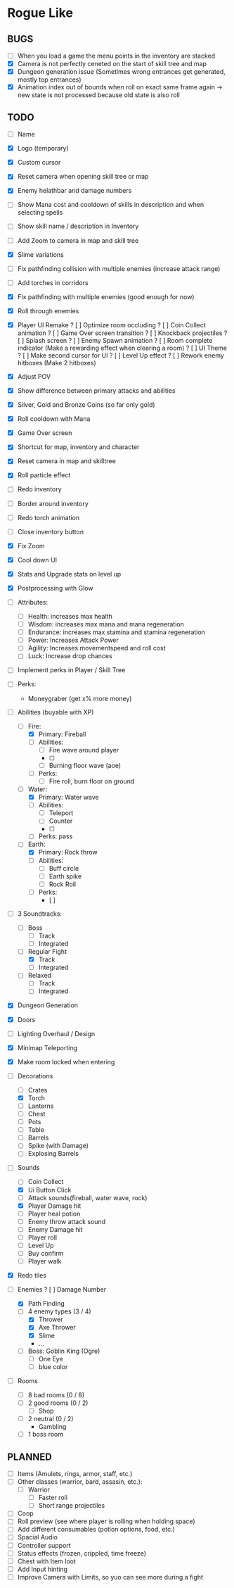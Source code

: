 # Rogue Like


## BUGS
- [ ] When you load a game the menu points in the inventory are stacked
- [x] Camera is not perfectly ceneted on the start of skill tree and map
- [x] Dungeon generation issue (Sometimes wrong entrances get generated, mostly top entrances)
- [x] Animation index out of bounds when roll on exact same frame again -> new state is not processed because old state is also roll

## TODO

- [ ] Name
- [x] Logo (temporary)
- [x] Custom cursor
- [x] Reset camera when opening skill tree or map
- [x] Enemy helathbar and damage numbers
- [ ] Show Mana cost and cooldown of skills in description and when selecting spells
- [ ] Show skill name / description in Inventory
- [ ] Add Zoom to camera in map and skill tree
- [x] Slime variations
- [ ] Fix pathfinding collision with multiple enemies (increase attack range)
- [ ] Add torches in corridors
- [x] Fix pathfinding with multiple enemies (good enough for now)
- [x] Roll through enemies
- [x] Player UI Remake
? [ ] Optimize room occluding
? [ ] Coin Collect animation
? [ ] Game Over screen transition
? [ ] Knockback projectiles
? [ ] Splash screen
? [ ] Enemy Spawn animation
? [ ] Room complete indicator (Make a rewarding effect when clearing a room)
? [ ] UI Theme
? [ ] Make second cursor for UI
? [ ] Level Up effect
? [ ] Rework enemy hitboxes (Make 2 hitboxes)
- [x] Adjust POV
- [x] Show difference between primary attacks and abilities
- [x] Silver, Gold and Bronze Coins (so far only gold)
- [x] Roll cooldown with Mana
- [x] Game Over screen
- [x] Shortcut for map, inventory and character
- [x] Reset camera in map and skilltree
- [x] Roll particle effect
- [ ] Redo inventory
- [ ] Border around inventory
- [ ] Redo torch animation
- [ ] Close inventory button
- [x] Fix Zoom
- [x] Cool down UI
- [x] Stats and Upgrade stats on level up
- [x] Postprocessing with Glow

- [ ] Attributes:
	- [ ] Health: increases max health
	- [ ] Wisdom: increases max mana and mana regeneration
	- [ ] Endurance: increases max stamina and stamina regeneration
	- [ ] Power: Increases Attack Power
	- [ ] Agility: Increases movementspeed and roll cost
	- [ ] Luck: Increase drop chances

- [ ] Implement perks in Player / Skill Tree
- [ ] Perks:
	- Moneygraber (get x% more money)
	
- [ ] Abilities (buyable with XP)
	- [ ] Fire:
		- [x] Primary: Fireball
		- [ ] Abilities:
			- [ ] Fire wave around player
			- [ ] 
			- [ ] Burning floor wave (aoe)
		- [ ] Perks:
			- [ ] Fire roll, burn floor on ground
	- [ ] Water:
		- [x] Primary: Water wave
		- [ ] Abilities:
			- [ ] Teleport
			- [ ] Counter
			- [ ] 
		- [ ] Perks:
			pass
	- [ ] Earth:
		- [x] Primary: Rock throw
		- [ ] Abilities:
			- [ ] Buff circle
			- [ ] Earth spike
			- [ ] Rock Roll
		- [ ] Perks:
			- [ ] 
- [ ] 3 Soundtracks:
	- [ ] Boss
		- [ ] Track
		- [ ] Integrated
	- [ ] Regular Fight
		- [x] Track
		- [ ] Integrated
	- [ ] Relaxed
		- [ ] Track
		- [ ] Integrated
- [x] Dungeon Generation
- [x] Doors
- [ ] Lighting Overhaul / Design
- [x] Minimap Teleporting
- [x] Make room locked when entering
- [ ] Decorations
	- [ ] Crates
	- [x] Torch
	- [ ] Lanterns
	- [ ] Chest
	- [ ] Pots
	- [ ] Table
	- [ ] Barrels
	- [ ] Spike (with Damage)
	- [ ] Explosing Barrels
- [ ] Sounds
	- [ ] Coin Collect
	- [x] Ui Button Click
	- [ ] Attack sounds(fireball, water wave, rock)
	- [x] Player Damage hit
	- [ ] Player heal potion
	- [ ] Enemy throw attack sound
	- [ ] Enemy Damage hit
	- [ ] Player roll
	- [ ] Level Up
	- [ ] Buy confirm
	- [ ] Player walk
- [x] Redo tiles
- [ ] Enemies
	? [ ] Damage Number
	- [X] Path Finding
	- [ ] 4 enemy types (3 / 4)
		- [x] Thrower
		- [x] Axe Thrower
		- [x] Slime
		- ...
	- [ ] Boss: Goblin King (Ogre)
		- [ ] One Eye
		- [ ] blue color
- [ ] Rooms
	- [ ] 8 bad rooms (0 / 8)
	- [ ] 2 good rooms (0 / 2)
		- [ ] Shop
	- [ ] 2 neutral (0 / 2)
		- Gambling
	- [ ] 1 boss room

## PLANNED

- [ ] Items (Amulets, rings, armor, staff, etc.)
- [ ] Other classes (warrior, bard, assasin, etc.):
	- [ ] Warrior
		- [ ] Faster roll
		- [ ] Short range projectiles
- [ ] Coop
- [ ] Roll preview (see where player is rolling when holding space)
- [ ] Add different consumables (potion options, food, etc.)
- [ ] Spacial Audio
- [ ] Controller support
- [ ] Status effects (frozen, crippled, time freeze)
- [ ] Chest with Item loot
- [ ] Add Input hinting
- [ ] Improve Camera with Limits, so yuo can see more during a fight
